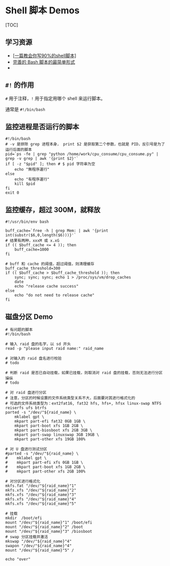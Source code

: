 # Shell 脚本 Demos

[TOC]

## 学习资源

* [[一篇教会你写90%的shell脚本]](https://zhuanlan.zhihu.com/p/264346586?hmsr=toutiao.io&utm_medium=toutiao.io&utm_source=toutiao.io)
* [完善的 Bash 脚本的最简单形式](https://betterdev.blog/minimal-safe-bash-script-template/)
* 



## `#!` 的作用

`#` 用于注释，`!` 用于指定用哪个 shell 来运行脚本。

通常是 `#!/bin/bash`

## 监控进程是否运行的脚本

```shell
#!/bin/bash
# -v 是排除 grep 进程本身， print $2 是获取第二个参数，也就是 PID，反引号是为了运行后面的脚本
pid=`ps -fe | grep "python /home/work/cpu_consume/cpu_consume.py" | grep -v grep | awk '{print $2}'`
if [ -z "$pid" ]; then # $ pid 字符串为空
    echo "無程序運行"
else
    echo "有程序運行"
    kill $pid
fi
exit 0
```

## 监控缓存，超过 300M，就释放

```shell
#!/usr/bin/env bash

buff_cache=`free -h | grep Mem: | awk '{print int(substr($6,0,length($6)))}'`
# 结果有两种，xxxM 或 x.xG
if (( $buff_cache <= 4 )); then
    buff_cache=1000
fi

# buff 和 cache 的阈值，超过阈值，则清理缓存
buff_cache_threshold=300
if (( $buff_cache > $buff_cache_threshold )); then
    sync; sync; sync; echo 1 > /proc/sys/vm/drop_caches
    date
    echo "release cache success"
else
    echo "do not need to release cache"
fi
```

## 磁盘分区 Demo

```shell
# 有问题的脚本
#!/bin/bash

# 输入 raid 盘的名字，以 sd 开头
read -p "please input raid name:" raid_name

# 对输入的 raid 盘名进行校验
# todo

# 判断 raid 是否已自动挂载，如果已挂载，则取消对 raid 盘的挂载，否则无法进行分区操纵
# todo

# 对 raid 盘进行分区
# 注意，分区的时候设置的文件系统类型关系不大，后面要对其进行格式化的
# 可选的文件系统类型为：ext2fat16, fat32 hfs, hfs+, hfsx linux-swap NTFS reiserfs ufs btrfs
parted -s "/dev/"${raid_name} \
    mklabel gpt \
    mkpart part-efi fat32 0GB 1GB \
    mkpart part-boot xfs 1GB 2GB \
    mkpart part-biosboot xfs 2GB 3GB \
    mkpart part-swap linuxswap 3GB 19GB \
    mkpart part-other xfs 19GB 100%

# 对 U 盘进行测试分区
#parted -s "/dev/"${raid_name} \
#    mklabel gpt \
#    mkpart part-efi xfs 0GB 1GB \
#    mkpart part-boot xfs 1GB 2GB \
#    mkpart part-other xfs 2GB 100%

# 对分区进行格式化
mkfs.fat "/dev/"${raid_name}"1"
mkfs.xfs "/dev/"${raid_name}"2"
mkfs.xfs "/dev/"${raid_name}"3"
mkfs.xfs "/dev/"${raid_name}"4"
mkfs.xfs "/dev/"${raid_name}"5"

# 挂载
mkdir  /boot/efi
mount "/dev/"${raid_name}"1" /boot/efi
mount "/dev/"${raid_name}"2" /boot
mount "/dev/"${raid_name}"3" /biosboot
# swap 分区挂载并激活
mkswap "/dev/"${raid_name}"4"
swapon "/dev/"${raid_name}"4"
mount "/dev/"${raid_name}"5" /

echo "over"

```

